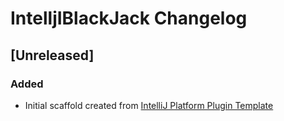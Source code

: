 <!-- Keep a Changelog guide -> https://keepachangelog.com -->

# IntelljIBlackJack Changelog

## [Unreleased]
### Added
- Initial scaffold created from [IntelliJ Platform Plugin Template](https://github.com/JetBrains/intellij-platform-plugin-template)
